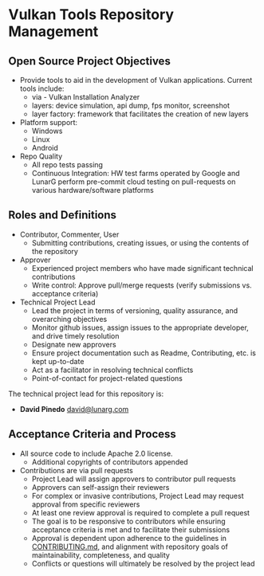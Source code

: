# **Vulkan Tools Repository Management**

## **Open Source Project Objectives**

* Provide tools to aid in the development of Vulkan applications. Current tools include:
  * via - Vulkan Installation Analyzer
  * layers: device simulation, api dump, fps monitor, screenshot
  * layer factory: framework that facilitates the creation of new layers
* Platform support:
  * Windows
  * Linux
  * Android
* Repo Quality
  * All repo tests passing
  * Continuous Integration: HW test farms operated by Google and LunarG perform pre-commit cloud testing on pull-requests on various hardware/software platforms

## **Roles and Definitions**

* Contributor, Commenter, User
  * Submitting contributions, creating issues, or using the contents of the repository
* Approver
  * Experienced project members who have made significant technical contributions
  * Write control: Approve pull/merge requests (verify submissions vs. acceptance criteria)
* Technical Project Lead
  * Lead the project in terms of versioning, quality assurance, and overarching objectives
  * Monitor github issues, assign issues to the appropriate developer, and drive timely resolution
  * Designate new approvers
  * Ensure project documentation such as Readme, Contributing, etc. is kept up-to-date
  * Act as a facilitator in resolving technical conflicts
  * Point-of-contact for project-related questions

The technical project lead for this repository is:

* **David Pinedo** [david@lunarg.com](mailto:david@lunarg.com)

## **Acceptance Criteria and Process**

* All source code to include Apache 2.0 license.
  * Additional copyrights of contributors appended
* Contributions are via pull requests
  * Project Lead will assign approvers to contributor pull requests
  * Approvers can self-assign their reviewers
  * For complex or invasive contributions,  Project Lead may request approval from specific reviewers
  * At least one review approval is required to complete a pull request
  * The goal is to be responsive to contributors while ensuring acceptance criteria is met and to facilitate their submissions
  * Approval is dependent upon adherence to the guidelines in [CONTRIBUTING.md](CONTRIBUTING.md), and alignment with
    repository goals of maintainability, completeness, and quality
  * Conflicts or questions will ultimately be resolved by the project lead
